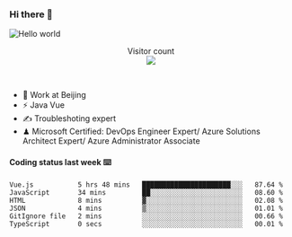 ### Hi there 👋

<img src="https://raw.githubusercontent.com/sagar-viradiya/sagar-viradiya/master/resources/banner.png" alt="Hello world">
<p align="center"> 
  Visitor count<br/>
  <img src="https://profile-counter.glitch.me/youszoe/count.svg" />
</p>
<br/>

- 🍻 Work at Beijing 
- ⚡ Java Vue
- ✍️ Troubleshoting expert
- ♟  Microsoft Certified: DevOps Engineer Expert/ Azure Solutions Architect Expert/ Azure Administrator Associate

#### Coding status last week ⌨️

<!--START_SECTION:waka-->

```text
Vue.js           5 hrs 48 mins   ██████████████████████░░░   87.64 %
JavaScript       34 mins         ██░░░░░░░░░░░░░░░░░░░░░░░   08.60 %
HTML             8 mins          ▓░░░░░░░░░░░░░░░░░░░░░░░░   02.08 %
JSON             4 mins          ▒░░░░░░░░░░░░░░░░░░░░░░░░   01.01 %
GitIgnore file   2 mins          ░░░░░░░░░░░░░░░░░░░░░░░░░   00.66 %
TypeScript       0 secs          ░░░░░░░░░░░░░░░░░░░░░░░░░   00.01 %
```

<!--END_SECTION:waka-->

<br/>
<center><img src="http://ghchart.rshah.org/409ba5/yousazoe" alt="" /></center>


